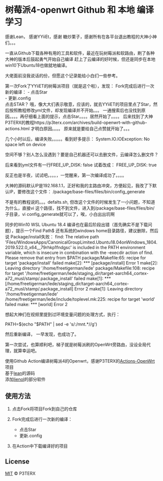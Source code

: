 # 树莓派4-openwrt Github 和 本地 编译学习
感谢Lean， 感谢YYiiEt，感谢 糖炒栗子，感谢所有在各平台退出教程的大神小神们。。。

一直从Github下载各种有用的工具和软件，最近在玩树莓派和软路由，刷了各种大神的版本后鼓起勇气开始自己编译
赶上了云编译的好时候，但还是同步在本地win10下Ubuntu18也做就地编译。

大佬面前没我说话的份，但愿这个记录能给小白们一些参考。

第一次Fork了YYiiET的树莓派项目（就是这个啦），发现：
   Fork完成后进行一次新的编译：
      - 点击Star  
      - 更新.config  
点击STAR？ 哦，像大大们表示敬意，应该的，就去YYiiET的项目里点了Star，然后按照教程修改yml文件，却发现编译并不开始。。。
一通搜索后也没找到原因。。。。再仔细看上面的提示，点击Star。。。。居然开始了。。。。
后来找到了大神P3TERX的教程https://p3terx.com/archives/build-openwrt-with-github-actions.html
才明白原因。。。。
原来就是要给自己点赞就开始了。。。

几个小时以后，编译失败。。。。。看到好多提示： 
System.IO.IOException: No space left on device

空间不够？别人怎么没遇到？要是自己机器还可以去删文件，云编译怎么删文件？

后来看到yml文件有一行FREE_UP_DISK: false
试着改成：
FREE_UP_DISK: true

反正也是半夜，试试吧。。。。，一觉醒来，第一次编译成功了。。。。

大神的源码默认IP是192.168.1.1，正好和我的主路由冲突，方便起见，我改了下默认IP，要修改这个文件：
/package/base-files/files/bin/config_generate

不是有的教程说的。。。defalts.sh, 但改这个文件的时候发生了一小问题，不知道为什么，直接vi 这个路径，找不到文件，进入到/package/base-files/files/bin/子目录，vi config_generate就可以了，唉，小白出出坑啊


同步的Win10 WSL Ubuntu 18.4 编译也在最后阶段出错（首先确实不是下载问题），提示一个Find Path$ 还有系统的windows home目录路径，建议删除，然后说
Package/install失败：
find: The relative path 'Files/WindowsApps/CanonicalGroupLimited.Ubuntu18.04onWindows_1804.2019.522.0_x64__79rhkp1fndgsc' is included in the PATH environment variable, which is insecure in combination with the -execdir action of find.  Please remove that entry from $PATH
package/Makefile:65: recipe for target 'package/install' failed
make[2]: *** [package/install] Error 1
make[2]: Leaving directory '/home/freetigerman/lede'
package/Makefile:108: recipe for target '/home/freetigerman/lede/staging_dir/target-aarch64_cortex-a72_musl/stamp/.package_install' failed
make[1]: *** [/home/freetigerman/lede/staging_dir/target-aarch64_cortex-a72_musl/stamp/.package_install] Error 2
make[1]: Leaving directory '/home/freetigerman/lede'
/home/freetigerman/lede/include/toplevel.mk:225: recipe for target 'world' failed
make: *** [world] Error 2

想起大神们在视频里提到过环境变量问题的处理方式，执行：

PATH=$(echo "$PATH" | sed -e 's/:\/mnt.*//g')

然后重新编译， 一早发现，也成功了。

第一次尝试，也算顺利吧，梯子就是树莓派刷的OpenWrt旁路由，没设全局代理，就算幸运吧。


使用Github Action编译树莓派4的Openwrt，感谢P3TERX的[Actions-OpenWrt](https://github.com/P3TERX/Actions-OpenWrt)项目  
基于[lean](https://github.com/coolsnowwolf/lede)的源码  
添加[lienol](https://github.com/Lienol/openwrt-package)的部分软件  

## 使用方法

1. 点击Fork将项目Fork到自己的仓库

2. Fork完成后进行一次新的编译：
    - 点击Star  
    - 更新.config  

3. 在Action中下载编译好的项目

## License

[MIT](https://github.com/P3TERX/Actions-OpenWrt/blob/master/LICENSE) © P3TERX
